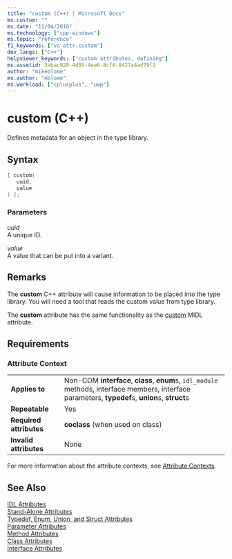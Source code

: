 ```yaml
---
title: "custom (C++) | Microsoft Docs"
ms.custom: ""
ms.date: "11/04/2016"
ms.technology: ["cpp-windows"]
ms.topic: "reference"
f1_keywords: ["vc-attr.custom"]
dev_langs: ["C++"]
helpviewer_keywords: ["custom attributes, defining"]
ms.assetid: 3abac928-4d55-4ea6-8cf6-8427a4ad79f1
author: "mikeblome"
ms.author: "mblome"
ms.workload: ["cplusplus", "uwp"]
---
```

# custom (C++)

Defines metadata for an object in the type library.

## Syntax

```cpp
[ custom(
   uuid,
   value
) ];
```

### Parameters

*uuid*<br/>
A unique ID.

*value*<br/>
A value that can be put into a variant.

## Remarks

The **custom** C++ attribute will cause information to be placed into the type library. You will need a tool that reads the custom value from type library.

The **custom** attribute has the same functionality as the [custom](/windows/desktop/Midl/custom) MIDL attribute.

## Requirements

### Attribute Context

|||
|-|-|
|**Applies to**|Non-COM **interface**, **class**, **enum**s, `idl_module` methods, interface members, interface parameters, **typedef**s, **union**s, **struct**s|
|**Repeatable**|Yes|
|**Required attributes**|**coclass** (when used on class)|
|**Invalid attributes**|None|

For more information about the attribute contexts, see [Attribute Contexts](cpp-attributes-com-net.md#contexts).

## See Also

[IDL Attributes](idl-attributes.md)<br/>
[Stand-Alone Attributes](stand-alone-attributes.md)<br/>
[Typedef, Enum, Union, and Struct Attributes](typedef-enum-union-and-struct-attributes.md)<br/>
[Parameter Attributes](parameter-attributes.md)<br/>
[Method Attributes](method-attributes.md)<br/>
[Class Attributes](class-attributes.md)<br/>
[Interface Attributes](interface-attributes.md)  